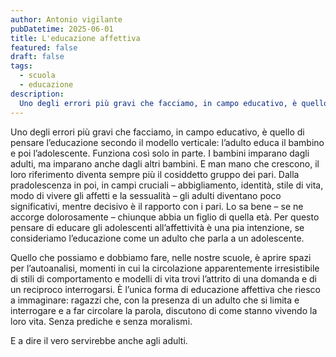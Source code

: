 ```yaml
---
author: Antonio vigilante
pubDatetime: 2025-06-01
title: L'educazione affettiva
featured: false
draft: false
tags:
  - scuola
  - educazione
description: 
  Uno degli errori più gravi che facciamo, in campo educativo, è quello di pensare l’educazione secondo il modello verticale: l’adulto educa il bambino e poi l’adolescente. Funziona così solo in parte.
---
```


Uno degli errori più gravi che facciamo, in campo educativo, è quello di pensare l’educazione secondo il modello verticale: l’adulto educa il bambino e poi l’adolescente. Funziona così solo in parte. I bambini imparano dagli adulti, ma imparano anche dagli altri bambini. E man mano che crescono, il loro riferimento diventa sempre più il cosiddetto gruppo dei pari. Dalla pradolescenza in poi, in campi cruciali – abbigliamento, identità, stile di vita, modo di vivere gli affetti e la sessualità – gli adulti diventano poco significativi, mentre decisivo è il rapporto con i pari. Lo sa bene – se ne accorge dolorosamente – chiunque abbia un figlio di quella età. Per questo pensare di educare gli adolescenti all’affettività è una pia intenzione, se consideriamo l’educazione come un adulto che parla a un adolescente.

Quello che possiamo e dobbiamo fare, nelle nostre scuole, è aprire spazi per l’autoanalisi, momenti in cui la circolazione apparentemente irresistibile di stili di comportamento e modelli di vita trovi l’attrito di una domanda e di un reciproco interrogarsi. È l’unica forma di educazione affettiva che riesco a immaginare: ragazzi che, con la presenza di un adulto che si limita e interrogare e a far circolare la parola, discutono di come stanno vivendo la loro vita. Senza prediche e senza moralismi.

E a dire il vero servirebbe anche agli adulti.

